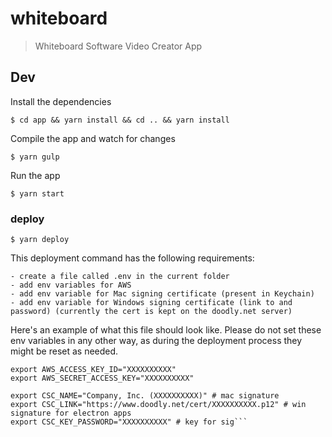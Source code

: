# whiteboard

> Whiteboard Software Video Creator App

## Dev

Install the dependencies

```
$ cd app && yarn install && cd .. && yarn install
```

Compile the app and watch for changes

```
$ yarn gulp
```

Run the app

```
$ yarn start
```

### deploy

```
$ yarn deploy
```

This deployment command has the following requirements:

```
- create a file called .env in the current folder
- add env variables for AWS
- add env variable for Mac signing certificate (present in Keychain)
- add env variable for Windows signing certificate (link to and password) (currently the cert is kept on the doodly.net server)
```

Here's an example of what this file should look like. Please do not set these env variables in any other way, as during the deployment process they might be reset as needed.

````
export AWS_ACCESS_KEY_ID="XXXXXXXXXX"
export AWS_SECRET_ACCESS_KEY="XXXXXXXXXX"

export CSC_NAME="Company, Inc. (XXXXXXXXXX)" # mac signature
export CSC_LINK="https://www.doodly.net/cert/XXXXXXXXXX.p12" # win signature for electron apps
export CSC_KEY_PASSWORD="XXXXXXXXXX" # key for sig```
````
